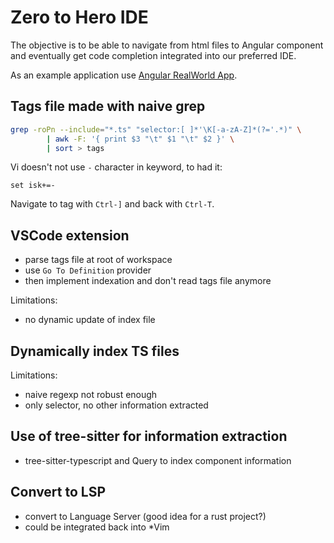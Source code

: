 
# Zero to Hero IDE

The objective is to be able to navigate from html files to Angular component and eventually get code completion
integrated into our preferred IDE.

As an example application use [Angular RealWorld App](https://github.com/gothinkster/angular-realworld-example-app).

## Tags file made with naive grep

```sh
grep -roPn --include="*.ts" "selector:[ ]*'\K[-a-zA-Z]*(?='.*)" \
        | awk -F: '{ print $3 "\t" $1 "\t" $2 }' \
        | sort > tags
```

Vi doesn't not use `-` character in keyword, to had it:
```vim
set isk+=-
```

Navigate to tag with `Ctrl-]` and back with `Ctrl-T`.

## VSCode extension

- parse tags file at root of workspace
- use `Go To Definition` provider
- then implement indexation and don't read tags file anymore

Limitations:
- no dynamic update of index file

## Dynamically index TS files 

Limitations:
- naive regexp not robust enough
- only selector, no other information extracted

## Use of tree-sitter for information extraction

- tree-sitter-typescript and Query to index component information

## Convert to LSP

- convert to Language Server (good idea for a rust project?)
- could be integrated back into *Vim
